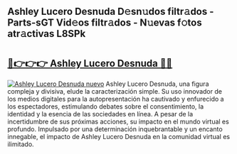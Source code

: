 ## Ashley Lucero Desnuda D𝚎sn𝚞dos filtr𝚊dos - Parts-sGT Vid𝚎os filtr𝚊dos - N𝚞evas f𝚘tos atr𝚊ctivas L8SPk

# <h2><a href="http://mb5ogio.tromn.icu/?c=Ashley+Lucero+Desnuda">🔗👉👉👉 Ashley Lucero Desnuda 🔗🔗</a></h2>

[![Ashley Lucero Desnuda nuevo](https://i.imgur.com/pEAQMta.gif)](http://mb5ogio.tromn.icu/?c=Ashley+Lucero+Desnuda)
Ashley Lucero Desnuda, una figura compleja y divisiva, elude la caracterización simple. Su uso innovador de los medios digitales para la autopresentación ha cautivado y enfurecido a los espectadores, estimulando debates sobre el consentimiento, la identidad y la esencia de las sociedades en línea. A pesar de la incertidumbre de sus próximas acciones, su impacto en el mundo virtual es profundo. Impulsado por una determinación inquebrantable y un encanto innegable, el impacto de Ashley Lucero Desnuda en la comunidad virtual es ilimitado.

